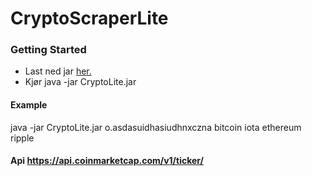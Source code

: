 # CryptoScraperLite

### Getting Started

* Last ned jar <a href="https://github.com/181221/h181221.github.io/tree/master/CryptoScraperLite">her.</a>
* Kjør java -jar CryptoLite.jar <PushBullet-Api> <coin> <coin> <coin>

#### Example 
java -jar CryptoLite.jar o.asdasuidhasiudhnxczna bitcoin iota ethereum ripple

#### Api https://api.coinmarketcap.com/v1/ticker/
